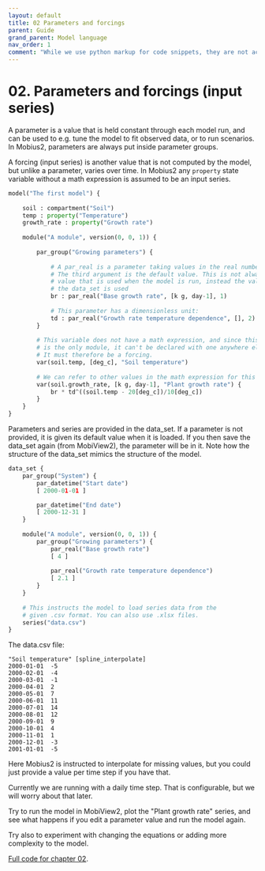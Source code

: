 ```yaml
---
layout: default
title: 02 Parameters and forcings
parent: Guide
grand_parent: Model language
nav_order: 1
comment: "While we use python markup for code snippets, they are not actually python, it just creates convenient coloring for this format."
---
```


# 02. Parameters and forcings (input series)

A parameter is a value that is held constant through each model run, and can be used to e.g. tune the model to fit observed data, or to run scenarios. In Mobius2, parameters are always put inside parameter groups.

A forcing (input series) is another value that is not computed by the model, but unlike a parameter, varies over time. In Mobius2 any `property` state variable without a math expression is assumed to be an input series.

```python
model("The first model") {
	
	soil : compartment("Soil")
	temp : property("Temperature")
	growth_rate : property("Growth rate")
	
	module("A module", version(0, 0, 1)) {
		
		par_group("Growing parameters") {
			
			# A par_real is a parameter taking values in the real number line.
			# The third argument is the default value. This is not always the
			# value that is used when the model is run, instead the value from 
			# the data_set is used
			br : par_real("Base growth rate", [k g, day-1], 1)
			
			# This parameter has a dimensionless unit:
			td : par_real("Growth rate temperature dependence", [], 2)
		}
		
		# This variable does not have a math expression, and since this 
		# is the only module, it can't be declared with one anywhere else either.
		# It must therefore be a forcing.
		var(soil.temp, [deg_c], "Soil temperature")
		
		# We can refer to other values in the math expression for this variable:
		var(soil.growth_rate, [k g, day-1], "Plant growth rate") {
			br * td^((soil.temp - 20[deg_c])/10[deg_c])
		}
	}
}
```

Parameters and series are provided in the data_set. If a parameter is not provided, it is given its default value when it is loaded. If you then save the data_set again (from MobiView2), the parameter will be in it. Note how the structure of the data_set mimics the structure of the model.

```python
data_set {
	par_group("System") {
		par_datetime("Start date")
		[ 2000-01-01 ]

		par_datetime("End date")
		[ 2000-12-31 ]
	}
	
	module("A module", version(0, 0, 1)) {
		par_group("Growing parameters") {
			par_real("Base growth rate")
			[ 4 ]
			
			par_real("Growth rate temperature dependence")
			[ 2.1 ]
		}
	}
	
	# This instructs the model to load series data from the 
	# given .csv format. You can also use .xlsx files.
	series("data.csv")
}
```

The data.csv file:

```
"Soil temperature" [spline_interpolate]
2000-01-01	-5
2000-02-01	-4
2000-03-01	-1
2000-04-01	2
2000-05-01	7
2000-06-01	11
2000-07-01	14
2000-08-01	12
2000-09-01	9
2000-10-01	4
2000-11-01	1
2000-12-01	-3
2001-01-01	-5
```

Here Mobius2 is instructed to interpolate for missing values, but you could just provide a value per time step if you have that.

Currently we are running with a daily time step. That is configurable, but we will worry about that later.

Try to run the model in MobiView2, plot the "Plant growth rate" series, and see what happens if you edit a parameter value and run the model again.

Try also to experiment with changing the equations or adding more complexity to the model.

[Full code for chapter 02](https://github.com/NIVANorge/Mobius2/tree/main/guide/02).